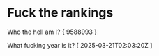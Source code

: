 # Fuck the rankings

Who the hell am I?
{ 9588993 }

What fucking year is it?
[ 2025-03-21T02:03:20Z ]
